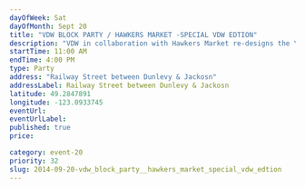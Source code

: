 ```yaml
---
dayOfWeek: Sat
dayOfMonth: Sept 20
title: "VDW BLOCK PARTY / HAWKERS MARKET -SPECIAL VDW EDTION"
description: "VDW in collaboration with Hawkers Market re-designs the \"block party\".  Take your taste buds for a walk as you continue along your VDW Open Studio and Sampling adventure."
startTime: 11:00 AM
endTime: 4:00 PM
type: Party
address: "Railway Street between Dunlevy & Jackosn"
addressLabel: Railway Street between Dunlevy & Jackosn
latitude: 49.2847891
longitude: -123.0933745
eventUrl: 
eventUrlLabel: 
published: true
price: 

category: event-20
priority: 32
slug: 2014-09-20-vdw_block_party__hawkers_market_special_vdw_edtion
---
```

